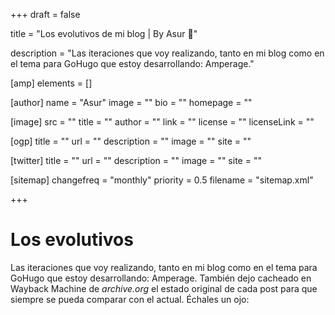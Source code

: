+++
draft = false

title = "Los evolutivos de mi blog | By Asur 🧐"

description = "Las iteraciones que voy realizando, tanto en mi blog como en el tema para GoHugo que estoy desarrollando: Amperage."

[amp]
    elements = []

[author]
    name = "Asur"
    image = ""
    bio = ""
    homepage = ""

[image]
    src = ""
    title = ""
    author = ""
    link = ""
    license = ""
    licenseLink = ""

[ogp]
    title = ""
    url = ""
    description = ""
    image = ""
    site = ""

[twitter]
    title = ""
    url = ""
    description = ""
    image = ""
    site = ""

[sitemap]
  changefreq = "monthly"
  priority = 0.5
  filename = "sitemap.xml"

+++

# Los evolutivos

Las iteraciones que voy realizando, tanto en mi blog como en el tema para GoHugo que estoy desarrollando: Amperage. También dejo cacheado en Wayback Machine de *archive.org* el estado original de cada post para que siempre se pueda comparar con el actual. Échales un ojo: